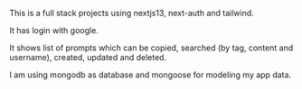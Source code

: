 This is a full stack projects using nextjs13, next-auth and tailwind.

It has login with google.

It shows list of prompts which can be copied, searched (by tag, content and username), created, updated and deleted. 

I am using mongodb as database and mongoose for modeling my app data.

